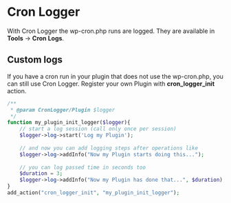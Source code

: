 # Cron Logger

With Cron Logger the wp-cron.php runs are logged. They are available in **Tools** -> **Cron Logs**.

## Custom logs

If you have a cron run in your plugin that does not use the wp-cron.php, you can still use Cron Logger. Register your own Plugin with **cron_logger_init** action.

```php
/**
 * @param CronLogger/Plugin $logger
 */
function my_plugin_init_logger($logger){
	// start a log session (call only once per session)
	$logger->log->start('Log my Plugin');
	
	// and now you can add logging steps after operations like
	$logger->log->addInfo("Now my Plugin starts doing this...");
	
	// you can log passed time in seconds too
	$duration = 3;
	$logger->log->addInfo("Now my Plugin has done that...", $duration);
}
add_action("cron_logger_init", "my_plugin_init_logger");
```